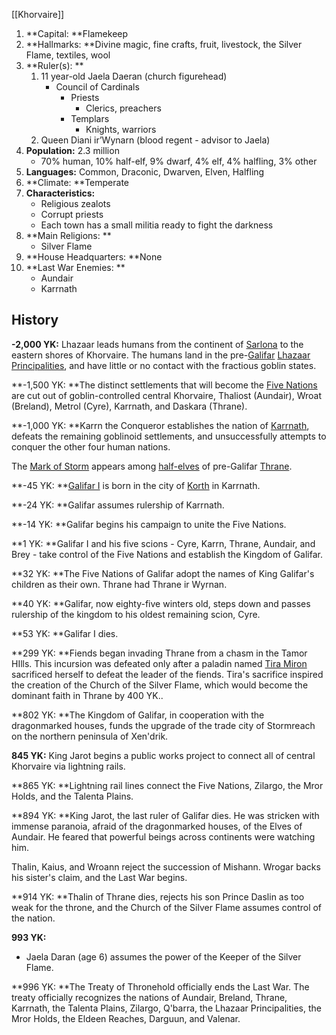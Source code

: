 [[Khorvaire]]

1. **Capital: **Flamekeep
2. **Hallmarks: **Divine magic, fine crafts, fruit, livestock, the Silver Flame, textiles, wool
3. **Ruler(s): **
    1. 11 year-old Jaela Daeran (church figurehead)
        - Council of Cardinals
            - Priests
                - Clerics, preachers
            - Templars
                - Knights, warriors
    2. Queen Diani ir’Wynarn (blood regent - advisor to Jaela)
4. **Population:** 2.3 million
    - 70% human, 10% half-elf, 9% dwarf, 4% elf, 4% halfling, 3% other
5. **Languages:** Common, Draconic, Dwarven, Elven, Halfling
6. **Climate: **Temperate
7. **Characteristics:**
    - Religious zealots
    - Corrupt priests
    - Each town has a small militia ready to fight the darkness
8. **Main Religions: **
    - Silver Flame
9. **House Headquarters: **None
10. **Last War Enemies: **
    - Aundair
    - Karrnath


## History

   **-2,000 YK:** Lhazaar leads humans from the continent of [Sarlona](https://eberron.fandom.com/wiki/Sarlona) to the eastern shores of Khorvaire. The humans land in the pre-[Galifar](https://eberron.fandom.com/wiki/Galifar) [Lhazaar Principalities](https://eberron.fandom.com/wiki/Lhazaar_Principalities), and have little or no contact with the fractious goblin states.


   **-1,500 YK: **The distinct settlements that will become the [Five Nations](https://eberron.fandom.com/wiki/Five_Nations) are cut out of goblin-controlled central Khorvaire, Thaliost (Aundair), Wroat (Breland), Metrol (Cyre), Karrnath, and Daskara (Thrane). 


   **-1,000 YK: **Karrn the Conqueror establishes the nation of [Karrnath](https://eberron.fandom.com/wiki/Karrnath), defeats the remaining goblinoid settlements, and unsuccessfully attempts to conquer the other four human nations.

The [Mark of Storm](https://eberron.fandom.com/wiki/Mark_of_Storm) appears among [half-elves](https://eberron.fandom.com/wiki/Half-elves) of pre-Galifar [Thrane](https://eberron.fandom.com/wiki/Thrane).


   **-45 YK: **[Galifar I](https://eberron.fandom.com/wiki/Galifar_I) is born in the city of [Korth](https://eberron.fandom.com/wiki/Korth) in Karrnath.


   **-24 YK: **Galifar assumes rulership of Karrnath.


   **-14 YK: **Galifar begins his campaign to unite the Five Nations.


   **1 YK: **Galifar I and his five scions - Cyre, Karrn, Thrane, Aundair, and Brey - take control of the Five Nations and establish the Kingdom of Galifar.


   **32 YK: **The Five Nations of Galifar adopt the names of King Galifar's children as their own. Thrane had Thrane ir Wyrnan.


   **40 YK: **Galifar, now eighty-five winters old, steps down and passes rulership of the kingdom to his oldest remaining scion, Cyre.


   **53 YK: **Galifar I dies.


   **299 YK: **Fiends began invading Thrane from a chasm in the Tamor HIlls. This incursion was defeated only after a paladin named [Tira Miron](https://eberron.fandom.com/wiki/Tira_Miron) sacrificed herself to defeat the leader of the fiends. Tira's sacrifice inspired the creation of the Church of the Silver Flame, which would become the dominant faith in Thrane by 400 YK..


   **802 YK: **The Kingdom of Galifar, in cooperation with the dragonmarked houses, funds the upgrade of the trade city of Stormreach on the northern peninsula of Xen'drik.


   **845 YK:** King Jarot begins a public works project to connect all of central Khorvaire via lightning rails.


   **865 YK: **Lightning rail lines connect the Five Nations, Zilargo, the Mror Holds, and the Talenta Plains.


   **894 YK: **King Jarot, the last ruler of Galifar dies. He was stricken with immense paranoia, afraid of the dragonmarked houses, of the Elves of Aundair. He feared that powerful beings across continents were watching him.


   Thalin, Kaius, and Wroann reject the succession of Mishann. Wrogar backs his sister's claim, and the Last War begins.


   **914 YK: **Thalin of Thrane dies, rejects his son Prince Daslin as too weak for the throne, and the Church of the Silver Flame assumes control of the nation.


**993 YK:**

   * Jaela Daran (age 6) assumes the power of the Keeper of the Silver Flame.

 **996 YK: **The Treaty of Thronehold officially ends the Last War. The treaty officially recognizes the nations of Aundair, Breland, Thrane, Karrnath, the Talenta Plains, Zilargo, Q'barra, the Lhazaar Principalities, the Mror Holds, the Eldeen Reaches, Darguun, and Valenar.
